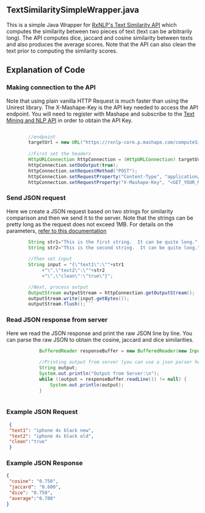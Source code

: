 
## TextSimilaritySimpleWrapper.java

This is a simple Java Wrapper for [RxNLP's Text Similarity API](http://www.rxnlp.com/api-reference/text-similarity-api-reference/) which computes the similarity between two pieces of text (text can be arbitrarily long). The API computes dice, jaccard and cosine similarity between texts and also produces the average scores. Note that the API can also clean the text prior to computing the similarity scores.



## Explanation of Code


### Making connection to the API

Note that using plain vanilla HTTP Request is much faster than using the Unirest library. The X-Mashape-Key is the API key needed to access the API endpoint. You will need to register with Mashape and subscribe to the [Text Mining and NLP API](https://market.mashape.com/rxnlp/text-mining-and-nlp) in order to obtain the API Key.

```java

		//endpoint
		targetUrl = new URL("https://rxnlp-core.p.mashape.com/computeSimilarity");
	
		//First set the headers
		HttpURLConnection httpConnection = (HttpURLConnection) targetUrl.openConnection();
		httpConnection.setDoOutput(true);
		httpConnection.setRequestMethod("POST");
		httpConnection.setRequestProperty("Content-Type", "application/json");	
		httpConnection.setRequestProperty("X-Mashape-Key", "<GET_YOUR_MASHAPE_KEY>");
```


### Send JSON request

Here we create a  JSON request based on two strings for similarity comparison and then we send it to the server. Note that the strings can be pretty long as the request does not exceed 1MB. For details on the parameters, [refer to this documentation](http://www.rxnlp.com/api-reference/text-similarity-api-reference/#request)

```java
		String str1="This is the first string.  It can be quite long.";
		String str2="This is the second string.  It can be quite long.";
		
		//Then set input
		String input = "{\"text1\":\""+str1
			 +"\",\"text2\":\""+str2
			 +"\",\"clean\":\"true\"}"; 

		//Next, process output
		OutputStream outputStream = httpConnection.getOutputStream();
		outputStream.write(input.getBytes());
		outputStream.flush();```
```



### Read JSON response from server

Here we read the JSON response and print the raw JSON line by line. You can parse the raw JSON to obtain the cosine, jaccard and dice similarities.

```java
			BufferedReader responseBuffer = new BufferedReader(new InputStreamReader((httpConnection.getInputStream())));
			
			//Printing output from server (you can use a json parser here instead)
			String output;
			System.out.println("Output from Server:\n");
			while ((output = responseBuffer.readLine()) != null) {
				System.out.println(output);
			}
			
```			


### Example JSON Request

```json
 {
 "text1": "iphone 4s black new", 
 "text2": "iphone 4s black old",
 "clean":"true"
 }
``` 


### Example JSON Response
```json
{
 "cosine": "0.750",
 "jaccard": "0.600",
 "dice": "0.750",
 "average":"0.700"
}
```
